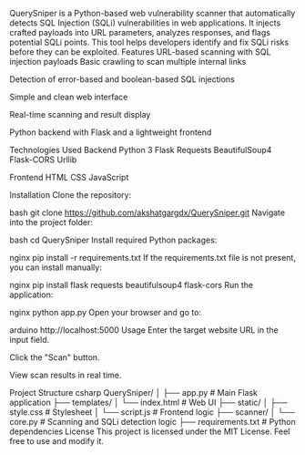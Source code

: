 QuerySniper is a Python-based web vulnerability scanner that automatically detects SQL Injection (SQLi) vulnerabilities in web applications. It injects crafted payloads into URL parameters, analyzes responses, and flags potential SQLi points. This tool helps developers identify and fix SQLi risks before they can be exploited.
Features
URL-based scanning with SQL injection payloads
Basic crawling to scan multiple internal links

Detection of error-based and boolean-based SQL injections

Simple and clean web interface

Real-time scanning and result display

Python backend with Flask and a lightweight frontend

Technologies Used
Backend
Python 3
Flask
Requests
BeautifulSoup4
Flask-CORS
Urllib

Frontend
HTML
CSS
JavaScript


Installation
Clone the repository:

bash
git clone https://github.com/akshatgargdx/QuerySniper.git
Navigate into the project folder:

bash
cd QuerySniper
Install required Python packages:

nginx
pip install -r requirements.txt
If the requirements.txt file is not present, you can install manually:

nginx
pip install flask requests beautifulsoup4 flask-cors
Run the application:

nginx
python app.py
Open your browser and go to:

arduino
http://localhost:5000
Usage
Enter the target website URL in the input field.

Click the "Scan" button.

View scan results in real time.

Project Structure
csharp
QuerySniper/
│
├── app.py                 # Main Flask application
├── templates/
│   └── index.html         # Web UI
├── static/
│   ├── style.css          # Stylesheet
│   └── script.js          # Frontend logic
├── scanner/
│   └── core.py            # Scanning and SQLi detection logic
├── requirements.txt       # Python dependencies
License
This project is licensed under the MIT License. Feel free to use and modify it.

